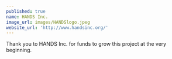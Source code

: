 ```yaml
---
published: true
name: HANDS Inc.
image_url: images/HANDSlogo.jpeg
website_url: 'http://www.handsinc.org/'
---
```

Thank you to HANDS Inc. for funds to grow this project at the very beginning.
